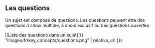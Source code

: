 ## Les questions

Un sujet est composé de questions. Les questions peuvent être des questions à choix multiple, à choix exclusif ou des questions ouvertes.

![Liste des questions dans un sujet]({{ "images/fr/key_concepts/questions.png" | relative_url }})
